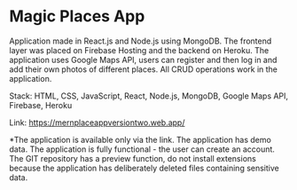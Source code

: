 # Magic Places App

Application made in React.js and Node.js using MongoDB. The frontend layer was placed on Firebase Hosting and the backend on Heroku. The application uses Google Maps API, users can register and then log in and add their own photos of different places. All CRUD operations work in the application.

Stack: HTML, CSS, JavaScript, React, Node.js, MongoDB, Google Maps API, Firebase, Heroku

Link: https://mernplaceappversiontwo.web.app/

*The application is available only via the link. The application has demo data. The application is fully functional - the user can create an account. The GIT repository has a preview function, do not install extensions because the application has deliberately deleted files containing sensitive data.
